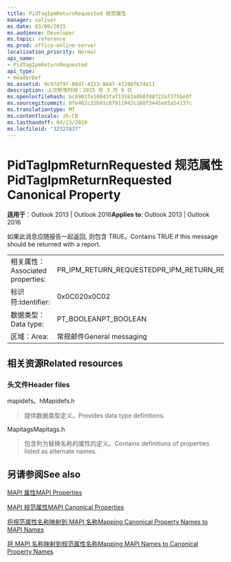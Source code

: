 ```yaml
---
title: PidTagIpmReturnRequested 规范属性
manager: soliver
ms.date: 03/09/2015
ms.audience: Developer
ms.topic: reference
ms.prod: office-online-server
localization_priority: Normal
api_name:
- PidTagIpmReturnRequested
api_type:
- HeaderDef
ms.assetid: 9c97df9f-08d7-4223-864f-47286f674e11
description: 上次修改时间：2015 年 3 月 9 日
ms.openlocfilehash: bc6903fe10843faf15583a0b0fd8f22af375be0f
ms.sourcegitcommit: 8fe462c32b91c87911942c188f3445e85a54137c
ms.translationtype: MT
ms.contentlocale: zh-CN
ms.lasthandoff: 04/23/2019
ms.locfileid: "32327837"
---
```

# <a name="pidtagipmreturnrequested-canonical-property"></a><span data-ttu-id="5367a-103">PidTagIpmReturnRequested 规范属性</span><span class="sxs-lookup"><span data-stu-id="5367a-103">PidTagIpmReturnRequested Canonical Property</span></span>

  
  
<span data-ttu-id="5367a-104">**适用于**：Outlook 2013 | Outlook 2016</span><span class="sxs-lookup"><span data-stu-id="5367a-104">**Applies to**: Outlook 2013 | Outlook 2016</span></span> 
  
<span data-ttu-id="5367a-105">如果此消息应随报告一起返回, 则包含 TRUE。</span><span class="sxs-lookup"><span data-stu-id="5367a-105">Contains TRUE if this message should be returned with a report.</span></span>
  
|||
|:-----|:-----|
|<span data-ttu-id="5367a-106">相关属性：</span><span class="sxs-lookup"><span data-stu-id="5367a-106">Associated properties:</span></span>  <br/> |<span data-ttu-id="5367a-107">PR_IPM_RETURN_REQUESTED</span><span class="sxs-lookup"><span data-stu-id="5367a-107">PR_IPM_RETURN_REQUESTED</span></span>  <br/> |
|<span data-ttu-id="5367a-108">标识符:</span><span class="sxs-lookup"><span data-stu-id="5367a-108">Identifier:</span></span>  <br/> |<span data-ttu-id="5367a-109">0x0C02</span><span class="sxs-lookup"><span data-stu-id="5367a-109">0x0C02</span></span>  <br/> |
|<span data-ttu-id="5367a-110">数据类型：</span><span class="sxs-lookup"><span data-stu-id="5367a-110">Data type:</span></span>  <br/> |<span data-ttu-id="5367a-111">PT_BOOLEAN</span><span class="sxs-lookup"><span data-stu-id="5367a-111">PT_BOOLEAN</span></span>  <br/> |
|<span data-ttu-id="5367a-112">区域：</span><span class="sxs-lookup"><span data-stu-id="5367a-112">Area:</span></span>  <br/> |<span data-ttu-id="5367a-113">常规邮件</span><span class="sxs-lookup"><span data-stu-id="5367a-113">General messaging</span></span>  <br/> |
   
## <a name="related-resources"></a><span data-ttu-id="5367a-114">相关资源</span><span class="sxs-lookup"><span data-stu-id="5367a-114">Related resources</span></span>

### <a name="header-files"></a><span data-ttu-id="5367a-115">头文件</span><span class="sxs-lookup"><span data-stu-id="5367a-115">Header files</span></span>

<span data-ttu-id="5367a-116">mapidefs。h</span><span class="sxs-lookup"><span data-stu-id="5367a-116">Mapidefs.h</span></span>
  
> <span data-ttu-id="5367a-117">提供数据类型定义。</span><span class="sxs-lookup"><span data-stu-id="5367a-117">Provides data type definitions.</span></span>
    
<span data-ttu-id="5367a-118">Mapitags</span><span class="sxs-lookup"><span data-stu-id="5367a-118">Mapitags.h</span></span>
  
> <span data-ttu-id="5367a-119">包含列为替换名称的属性的定义。</span><span class="sxs-lookup"><span data-stu-id="5367a-119">Contains definitions of properties listed as alternate names.</span></span>
    
## <a name="see-also"></a><span data-ttu-id="5367a-120">另请参阅</span><span class="sxs-lookup"><span data-stu-id="5367a-120">See also</span></span>



[<span data-ttu-id="5367a-121">MAPI 属性</span><span class="sxs-lookup"><span data-stu-id="5367a-121">MAPI Properties</span></span>](mapi-properties.md)
  
[<span data-ttu-id="5367a-122">MAPI 规范属性</span><span class="sxs-lookup"><span data-stu-id="5367a-122">MAPI Canonical Properties</span></span>](mapi-canonical-properties.md)
  
[<span data-ttu-id="5367a-123">将规范属性名称映射到 MAPI 名称</span><span class="sxs-lookup"><span data-stu-id="5367a-123">Mapping Canonical Property Names to MAPI Names</span></span>](mapping-canonical-property-names-to-mapi-names.md)
  
[<span data-ttu-id="5367a-124">将 MAPI 名称映射到规范属性名称</span><span class="sxs-lookup"><span data-stu-id="5367a-124">Mapping MAPI Names to Canonical Property Names</span></span>](mapping-mapi-names-to-canonical-property-names.md)

